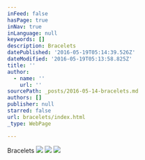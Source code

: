 ```yaml
---
inFeed: false
hasPage: true
inNav: true
inLanguage: null
keywords: []
description: Bracelets
datePublished: '2016-05-19T05:14:39.526Z'
dateModified: '2016-05-19T05:13:58.825Z'
title: ''
author:
  - name: ''
    url: ''
sourcePath: _posts/2016-05-14-bracelets.md
authors: []
publisher: null
starred: false
url: bracelets/index.html
_type: WebPage

---
```

Bracelets
![](https://the-grid-user-content.s3-us-west-2.amazonaws.com/fc184d55-c9fa-420b-85db-cccb1ab33fec.jpg)
![](https://the-grid-user-content.s3-us-west-2.amazonaws.com/756e6aa8-a2b1-465e-9162-040016dc820b.jpg)
![](https://the-grid-user-content.s3-us-west-2.amazonaws.com/6a874aeb-e73f-4915-a418-c08ee43656e9.jpg)